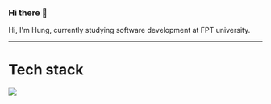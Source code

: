 ### Hi there 👋

  Hi, I'm Hung, currently studying software development at FPT university.

<!--
**PhamHung43/PhamHung43** is a ✨ _special_ ✨ repository because its `README.md` (this file) appears on your GitHub profile.

Here are some ideas to get you started:

- 🔭 I’m currently working on ...
- 🌱 I’m currently learning ...
- 👯 I’m looking to collaborate on ...
- 🤔 I’m looking for help with ...
- 💬 Ask me about ...
- 📫 How to reach me: ...
- 😄 Pronouns: ...
- ⚡ Fun fact: ...
-->
<hr>
<h1>Tech stack</h1>
<img src="https://img.shields.io/badge/BadgeText-ColourCode?logo=SimpleIconName&logoColor=ColorName&style=ShieldStyle" />
